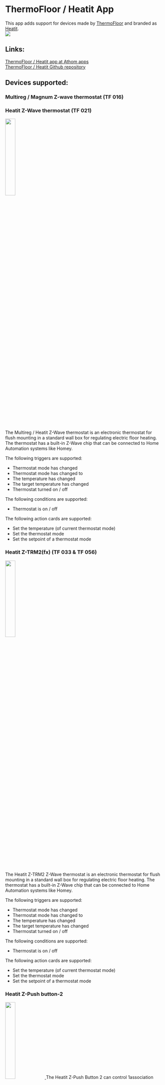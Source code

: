 # ThermoFloor / Heatit App
This app adds support for devices made by [ThermoFloor](http://www.thermo-floor.no/) and branded as [Heatit](http://www.heatit.com).  
<a href="https://github.com/TedTolboom/hk.com.remotec">
  <img src="https://raw.githubusercontent.com/TedTolboom/no.ThermoFloor/master/assets/images/small.jpg">
</a>  

## Links:
[ThermoFloor / Heatit app at Athom apps](https://apps.athom.com/app/no.ThermoFloor)                      
[ThermoFloor / Heatit Github repository](https://github.com/TedTolboom/no.ThermoFloor)             

## Devices supported:
### Multireg / Magnum Z-wave thermostat (TF 016)
### Heatit Z-Wave thermostat (TF 021)
<a href="https://github.com/TedTolboom/no.ThermoFloor">
  <img src="https://rawgit.com/TedTolboom/no.ThermoFloor/master/drivers/TF_Thermostat/assets/icon.svg" width="25%" height="25%">
</a>  

The Multireg / Heatit Z-Wave thermostat is an electronic thermostat for flush mounting in a standard wall box for regulating electric floor heating. The thermostat has a built-in Z-Wave chip that can be connected to Home Automation systems like Homey.  

The following triggers are supported:

* Thermostat mode has changed   
* Thermostat mode has changed to   
* The temperature has changed   
* The target temperature has changed   
* Thermostat turned on / off  

The following conditions are supported:
* Thermostat is on / off   

The following action cards are supported:

* Set the temperature (of current thermostat mode)   
* Set the thermostat mode   
* Set the setpoint of a thermostat mode

### Heatit Z-TRM2(fx) (TF 033 & TF 056)
<a href="https://github.com/TedTolboom/no.ThermoFloor">
  <img src="https://rawgit.com/TedTolboom/no.ThermoFloor/master/drivers/Z-TRM2fx/assets/icon.svg" width="25%" height="25%">
</a>  

The Heatit Z-TRM2 Z-Wave thermostat is an electronic thermostat for flush mounting in a standard wall box for regulating electric floor heating. The thermostat has a built-in Z-Wave chip that can be connected to Home Automation systems like Homey.  

The following triggers are supported:

* Thermostat mode has changed   
* Thermostat mode has changed to   
* The temperature has changed   
* The target temperature has changed   
* Thermostat turned on / off  

The following conditions are supported:
* Thermostat is on / off   

The following action cards are supported:

* Set the temperature (of current thermostat mode)   
* Set the thermostat mode   
* Set the setpoint of a thermostat mode      

### Heatit Z-Push button-2  
<a href="https://github.com/TedTolboom/no.ThermoFloor">
  <img src="https://rawgit.com/TedTolboom/no.ThermoFloor/master/drivers/Z-push-button-2/assets/icon.svg" width="25%" height="25%">
</a>
The Heatit Z-Push Button 2 can control 1association group with up to 5 products or 4 scenarios through Homey.

The following triggers are supported:  
* Button Pressed 1x    
* Button held down     
* Button released    
* Any button pressed (including tokens)   

In addition, by adding the NodeID in the corresponding association groups, the Z-Push Button 8 can directly control Z-wave switches / dimmers.

### Heatit Z-Push button-8
<a href="https://github.com/TedTolboom/no.ThermoFloor">
  <img src="https://rawgit.com/TedTolboom/no.ThermoFloor/master/drivers/Z-push-button-8/assets/icon.svg" width="25%" height="25%">
</a>

The Heatit Z-Push Button 8 can control up to 4 separate association groups (onoff and dim) with up to 20 products or up to 16 scenes through Homey.

The following triggers are supported:  
* Button Pressed 1x     
* Button held down     
* Button released    
* Any button pressed (including tokens)   

In addition, by adding the NodeID in the corresponding association groups, the Z-Push Button 8 can directly control Z-wave switches / dimmers.

### Heatit Z-Water
<a href="https://github.com/TedTolboom/no.ThermoFloor">
  <img src="https://rawgit.com/TedTolboom/no.ThermoFloor/master/drivers/Z-Water/assets/icon.svg" width="25%" height="25%">
</a>

Heatit Z-Water is a DIN-rail regulator for controlling hydronic heating.
* All 10 relays can be controlled independently

## Supported Languages:
* English   
* Dutch    

## Acknowledgements:
This app and driver development has been supported by:   

* The alpha release testers (much appreciated): P.R.Johansen, N.Peters, D.Bonsaksen and D.Janssen    

* Robbshop by providing a thermostat for debugging:    
  <a href="https://www.robbshop.nl/">
    <img src="https://www.robbshop.nl/skin/frontend/robbshop/default/images/logo.svg" width="25%">
  </a>

* ThermoFloor / Heatit by providing the required devices / documentation:   
  <a href="https://www.heatit.com/z-wave/">
    <img src="https://rawgit.com/TedTolboom/no.ThermoFloor/master/assets/icon.svg" width="25%">
    </a>

## Feedback:
Any requests please post them in the [ThermoFloor / Heatit app topic on the Homey community Forum](https://community.athom.com/t/166) or contact me on [Slack](https://athomcommunity.slack.com/team/tedtolboom)    
If possible, please report issues at the [issues section on Github](https://github.com/TedTolboom/no.ThermoFloor/issues) otherwise in the above mentioned topic.     

### Donate:
If you like the app, consider a donation to support development    
[![Paypal Donate](https://www.paypalobjects.com/en_US/NL/i/btn/btn_donateCC_LG.gif)](https://www.paypal.me/TedTolboom)

## Changelog:
v2.1.1 (BETA)
* Add support for the Z-Water regulator   
* Update to meshdriver v1.2.30   
* *Note*: due to an S2 issue within the Homey Z-wave core, the measured temperatures are not reported for the Z-wave thermostat (FW 1.92) and Z-TRM2(fx) thermostats as well as the Z-Water regulator. When this will be resolved, it is likely that the thermostat will need to be re-included      

v2.1.0 (BETA)
* Add support for the Z-wave thermostat (FW 1.92)    
* Add support for the Z-TRM2(fx) thermostat
* Add all remaining settings for the thermostats
* Add Power Regulator Mode action card for the Z-wave thermostat (use at own risk)       
* *Note*: due to an issue within the Homey Z-wave core, the measured temperatures are not reported for the Z-wave thermostat (FW 1.92) and the Z-TRM2(fx) thermostats. When this will be resolved, it is likely that the thermostat will need to be re-included      

v2.0.3
* Fix battery icon not visible on mobile interface for 1.5.13 (re-inclusion required to fix)    
* Remove not supported "Key Pressed 2 times" option from "A scene has been activated trigger card"    
* Add explicit not to settings to wake-up the Z-push before saving changes to the settings / association groups    

v2.0.2   
* Add support for the Z-Push button 2 and Z-Push button 8 devices    
* Minor (cosmetical) modifications to make the app Homey SW v2.0.0 compatible      

v2.0.1   
* Add thermostat onoff state trigger- and condition cards   

v2.0.0   
* SDK2 rewrite of the ThermoFloor / Heatit app  
* SDK2 rewrite of the Multireg / Heatit Z-Wave thermostat device driver   
* Update to meshdriver v1.2.28

v1.0.0   
* App store ready update   
* Added 2 additional action cards ('change themostat mode' and 'change setpoint of specific thermostat mode')      

v0.2.0    
* Code clean-up (MasterData array) and further bug fixes  
* Update of response time for MODE change from mobile card; setpoint will be updated based on stored values   
* Added en / nl locales   
* Added structure for 2 additional action cards ('change mode' and 'change setpoint of specific mode') (WIP)   

v0.1.2    
* Update of setpoint parsing and updating the corresponding settings    
* Update of response time for MODE change; setpoint will be updated based on stored values   

v0.1.0    
* Major update based on test results, setpoint optimization    
* Added functionality cooling mode, state icon in mobile card   
* removed settings that are read-only or not used    
